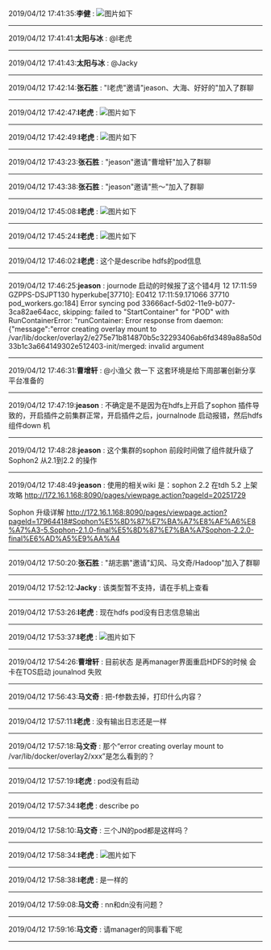 2019/04/12 17:41:35:**李健** : ![图片如下](https://github.com/CorkiZhang/itchat-message/blob/master/sla2-885广供hdfs上启动sophon插件hdfsdow/ATTACHMENT/1555062088.8815534.png)
*******************************************************************************
2019/04/12 17:41:41:**太阳与冰** : @l老虎 
*************************************************************************************
2019/04/12 17:41:43:**太阳与冰** : @Jacky 
*************************************************************************************
2019/04/12 17:42:14:**张石胜** : "l老虎"邀请"jeason、大海、好好的"加入了群聊
*************************************************************************************
2019/04/12 17:42:47:**l老虎** : ![图片如下](https://github.com/CorkiZhang/itchat-message/blob/master/sla2-885广供hdfs上启动sophon插件hdfsdow/ATTACHMENT/1555062153.9829116.png)
*******************************************************************************
2019/04/12 17:42:49:**l老虎** : ![图片如下](https://github.com/CorkiZhang/itchat-message/blob/master/sla2-885广供hdfs上启动sophon插件hdfsdow/ATTACHMENT/1555062155.5722742.png)
*******************************************************************************
2019/04/12 17:43:23:**张石胜** : "jeason"邀请"曹增轩"加入了群聊
*************************************************************************************
2019/04/12 17:43:38:**张石胜** : "jeason"邀请"熊～"加入了群聊
*************************************************************************************
2019/04/12 17:45:08:**l老虎** : ![图片如下](https://github.com/CorkiZhang/itchat-message/blob/master/sla2-885广供hdfs上启动sophon插件hdfsdow/ATTACHMENT/1555062295.1576183.png)
*******************************************************************************
2019/04/12 17:45:24:**l老虎** : ![图片如下](https://github.com/CorkiZhang/itchat-message/blob/master/sla2-885广供hdfs上启动sophon插件hdfsdow/ATTACHMENT/1555062310.61691.png)
*******************************************************************************
2019/04/12 17:46:02:**l老虎** : 这个是describe  hdfs的pod信息
*************************************************************************************
2019/04/12 17:46:25:**jeason** : journode 启动的时候报了这个错4月 12 17:11:59 GZPPS-DSJPT130 hyperkube[37710]: E0412 17:11:59.171066   37710 pod_workers.go:184] Error syncing pod 33666acf-5d02-11e9-b077-3ca82ae64acc, skipping: failed to "StartContainer" for "POD" with RunContainerError: "runContainer: Error response from daemon: {\"message\":\"error creating overlay mount to /var/lib/docker/overlay2/e275e71b814870b5c32293406ab6fd3489a88a50d33b1c3a664149302e512403-init/merged: invalid argument
*************************************************************************************
2019/04/12 17:46:31:**曹增轩** : @小渔父   救一下   这套环境是给下周部署创新分享平台准备的
*************************************************************************************
2019/04/12 17:47:19:**jeason** : 不确定是不是因为在hdfs上开启了sophon 插件导致的，开启插件之前集群正常，开启插件之后，journalnode 启动报错，然后hdfs 组件down 机 
*************************************************************************************
2019/04/12 17:48:28:**jeason** : 这个集群的sophon 前段时间做了组件就升级了Sophon2   从2.1到2.2 的操作
*************************************************************************************
2019/04/12 17:48:49:**jeason** : 使用的相关wiki 是：sophon 2.2 在tdh 5.2 上架攻略
http://172.16.1.168:8090/pages/viewpage.action?pageId=20251729

Sophon 升级详解
http://172.16.1.168:8090/pages/viewpage.action?pageId=17964418#Sophon%E5%8D%87%E7%BA%A7%E8%AF%A6%E8%A7%A3-5.Sophon-2.1.0-final%E5%8D%87%E7%BA%A7Sophon-2.2.0-final%E6%AD%A5%E9%AA%A4
*************************************************************************************
2019/04/12 17:50:20:**张石胜** : "胡志鹏"邀请"幻风、马文奇/Hadoop"加入了群聊
*************************************************************************************
2019/04/12 17:52:12:**Jacky** : 该类型暂不支持，请在手机上查看
*************************************************************************************
2019/04/12 17:53:26:**l老虎** : 现在hdfs  pod没有日志信息输出
*************************************************************************************
2019/04/12 17:53:37:**l老虎** : ![图片如下](https://github.com/CorkiZhang/itchat-message/raw/master/sla2-885广供hdfs上启动sophon插件hdfsdow/ATTACHMENT/1555062803.891456.png)
*******************************************************************************
2019/04/12 17:54:26:**曹增轩** : 目前状态  是再manager界面重启HDFS的时候  会卡在TOS启动 jounalnod 失败
*************************************************************************************
2019/04/12 17:56:43:**马文奇** : 把-f参数去掉，打印什么内容？
*************************************************************************************
2019/04/12 17:57:11:**l老虎** : 没有输出日志还是一样
*************************************************************************************
2019/04/12 17:57:18:**马文奇** : 那个“error creating overlay mount to /var/lib/docker/overlay2/xxx”是怎么看到的？
*************************************************************************************
2019/04/12 17:57:19:**l老虎** : pod没有启动
*************************************************************************************
2019/04/12 17:57:34:**l老虎** : describe po
*************************************************************************************
2019/04/12 17:58:10:**马文奇** : 三个JN的pod都是这样吗？
*************************************************************************************
2019/04/12 17:58:34:**l老虎** : ![图片如下](https://github.com/CorkiZhang/itchat-message/raw/master/sla2-885广供hdfs上启动sophon插件hdfsdow/ATTACHMENT/1555063101.057287.png)
*******************************************************************************
2019/04/12 17:58:38:**l老虎** : 是一样的
*************************************************************************************
2019/04/12 17:59:08:**马文奇** : nn和dn没有问题？
*************************************************************************************
2019/04/12 17:59:16:**马文奇** : 请manager的同事看下呢
*************************************************************************************
